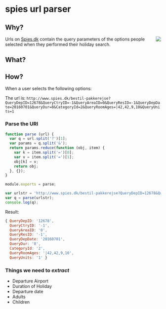 # spies url parser

## Why?
<img style="float: right;" src="https://cloud.githubusercontent.com/assets/194400/15152068/db61b016-16cb-11e6-8811-4607baa2bf93.png">

Urls on [Spies.dk](http://www.spies.dk/) contain the query parameters
of the options people selected when they performed their holiday search.


## What?



## How?

When a user selects the following options:

The url is:
`http://www.spies.dk/bestil-pakkerejse?QueryDepID=12678&QueryCtryID=-1&QueryAreaID=0&QueryResID=-1&QueryDepDate=20160701&QueryDur=8&CategoryId=2&QueryRoomAges=|42,42,9,10&QueryUnits=1`


### Parse the URl

```js
function parse (url) {
  var q = url.split('?')[1];
  var params = q.split('&');
  return params.reduce(function (obj, item) {
    var k = item.split('=')[0];
    var v = item.split('=')[1];
    obj[k] = v;
    return obj;
  }, {});
}

module.exports = parse;

var urlstr = 'http://www.spies.dk/bestil-pakkerejse?QueryDepID=12678&QueryCtryID=-1&QueryAreaID=0&QueryResID=-1&QueryDepDate=20160701&QueryDur=8&CategoryId=2&QueryRoomAges=|42,42,9,10&QueryUnits=1';
var q = parse(urlstr);
console.log(q);
```

Result:

```js
{ QueryDepID: '12678',
  QueryCtryID: '-1',
  QueryAreaID: '0',
  QueryResID: '-1',
  QueryDepDate: '20160701',
  QueryDur: '8',
  CategoryId: '2',
  QueryRoomAges: '|42,42,9,10',
  QueryUnits: '1' }
```

### Things we need to *extract*

+ Departure Airport
+ Duration of Holiday
+ Departure date
+ Adults
+ Children
